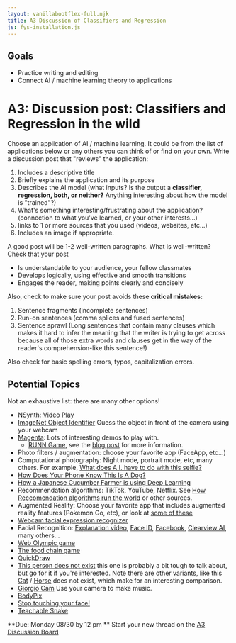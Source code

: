 ```yaml
---
layout: vanillabootflex-full.njk
title: A3 Discussion of Classifiers and Regression
js: fys-installation.js
---
```

## Goals

- Practice writing and editing
- Connect AI / machine learning theory to applications

# A3: Discussion post: Classifiers and Regression in the wild

Choose an application of AI / machine learning. It could be from the list of applications below or any others you can think of or find on your own. Write a discussion post that "reviews" the application:

1) Includes a descriptive title
2) Briefly explains the application and its purpose
3) Describes the AI model (what inputs? Is the output a **classifier, regression, both, or neither?** Anything interesting about how the model is "trained"?)
4) What's something interesting/frustrating about the application? (connection to what you've learned, or your other interests...)
5) links to 1 or more sources that you used (videos, websites, etc...)
6) Includes an image if appropriate.

A good post will be 1-2 well-written paragraphs. What is well-written? Check that your post 

- Is understandable to your audience, your fellow classmates
- Develops logically, using effective and smooth transitions
- Engages the reader, making points clearly and concisely

Also, check to make sure your post avoids these **critical mistakes:**

1) Sentence fragments (incomplete sentences)
2) Run-on sentences (comma splices and fused sentences)
3) Sentence sprawl (Long sentences that contain many clauses which makes it hard to infer the meaning that the writer is trying to get across because all of those extra words and clauses get in the way of the reader's comprehension-like this sentence!)

Also check for basic spelling errors, typos, capitalization errors.

## Potential Topics

Not an exhaustive list: there are many other options!

<div class="randomize-list">

- NSynth: [Video](https://nsynthsuper.withgoogle.com) [Play]( https://experiments.withgoogle.com/ai/sound-maker/view/)
- [ImageNet Object Identifier](/fys-imagenet-demo/) Guess the object in front of the camera using your webcam
- [Magenta](https://magenta.tensorflow.org/demos/web/):  Lots of interesting demos to play with.
    - [RUNN Game](https://vibertthio.com/runn/), see the [blog post](https://medium.com/@vibertthio/i-built-2-games-to-make-machine-learning-fun-3668ef871eae) for more information.
- Photo filters / augmentation: choose your favorite app (FaceApp, etc...)
- Computational photography: Night mode, portrait mode, etc, many others. For example, [What does A.I. have to do with this selfie?](https://youtu.be/WHmp26bh0tI)
- [How Does Your Phone Know This Is A Dog?](https://www.youtube.com/watch?v=bHvf7Tagt18)
- [How a Japanese Cucumber Farmer is using Deep Learning](https://cloud.google.com/blog/products/gcp/how-a-japanese-cucumber-farmer-is-using-deep-learning-and-tensorflow)
- Recommendation algorithms: TikTok, YouTube, Netflix. See [How Reccomendation algorithms run the world](https://www.wired.com/story/how-recommendation-algorithms-run-the-world/) or other sources.
- Augmented Reality: Choose your favorite app that includes augmented reality features (Pokemon Go, etc), or look at [some of these](https://www.digitaltrends.com/mobile/best-augmented-reality-apps/)
- [Webcam facial expression recognizer](https://justadudewhohacks.github.io/face-api.js/webcam_face_expression_recognition)
- Facial Recognition: [Explanation video](https://youtu.be/nT_PXjLol_8), [Face ID](https://www.youtube.com/watch?v=g4m6StzUcOw), [Facebook](https://www.vice.com/en_us/article/k7ekmv/facebook-facial-recognition-app), [Clearview AI](https://www.nytimes.com/2020/01/18/technology/clearview-privacy-facial-recognition.html), many others...
- [Web Olympic game](https://vibertthio.com/web-olympic/)
- [The food chain game](https://editor.p5js.org/lillianr/present/WYI4pPf2_)
- [QuickDraw](https://quickdraw.withgoogle.com)
- [This person does not exist](https://thispersondoesnotexist.com) this one is probably a bit tough to talk about, but go for it if you're interested. Note there are other variants, like this [Cat](https://thiscatdoesnotexist.com) / [Horse](https://thishorsedoesnotexist.com) does not exist, which make for an interesting comparison.
- [Giorgio Cam](https://experiments.withgoogle.com/ai/giorgio-cam/view/) Use your camera to make music.
- [BodyPix](https://github.com/tensorflow/tfjs-models/tree/master/body-pix)
- [Stop touching your face!](https://webrtchacks.com/stop-touching-your-face-with-browser-tensorflow-js/)
- [Teachable Snake](https://teachable-snake.netlify.app)

</div>

**Due: Monday 08/30 by 12 pm ** Start your new thread on the [A3 Discussion Board](https://d2l.mountunion.edu/d2l/le/content/43087/viewContent/551653/View)